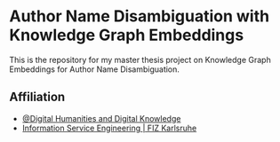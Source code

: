 # Author Name Disambiguation with Knowledge Graph Embeddings

This is the repository for my master thesis project on Knowledge Graph Embeddings for Author Name Disambiguation.

## Affiliation

- [@Digital Humanities and Digital Knowledge](https://corsi.unibo.it/2cycle/DigitalHumanitiesKnowledge)
- [Information Service Engineering | FIZ Karlsruhe](https://www.fiz-karlsruhe.de/en/forschung/information-service-engineering)

